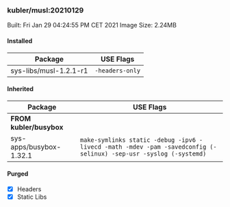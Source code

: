 ### kubler/musl:20210129

Built: Fri Jan 29 04:24:55 PM CET 2021
Image Size: 2.24MB

#### Installed
Package | USE Flags
--------|----------
sys-libs/musl-1.2.1-r1 | `-headers-only`
#### Inherited
Package | USE Flags
--------|----------
**FROM kubler/busybox** |
sys-apps/busybox-1.32.1 | `make-symlinks static -debug -ipv6 -livecd -math -mdev -pam -savedconfig (-selinux) -sep-usr -syslog (-systemd)`

#### Purged
- [x] Headers
- [x] Static Libs
